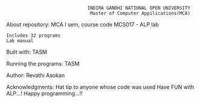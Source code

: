

                                  INDIRA GANDHI NATIONAL OPEN UNIVERSITY
                                   Master of Computer Appilications(MCA)

About repository: MCA I sem, course code MCS017 - ALP lab

    Includes 32 programs
    Lab manual

Built with: TASM

Running the programs: TASM

Author: Revathi Asokan

Acknowledgments: Hat tip to anyone whose code was used Have FUN with ALP...! Happy programming...!!

